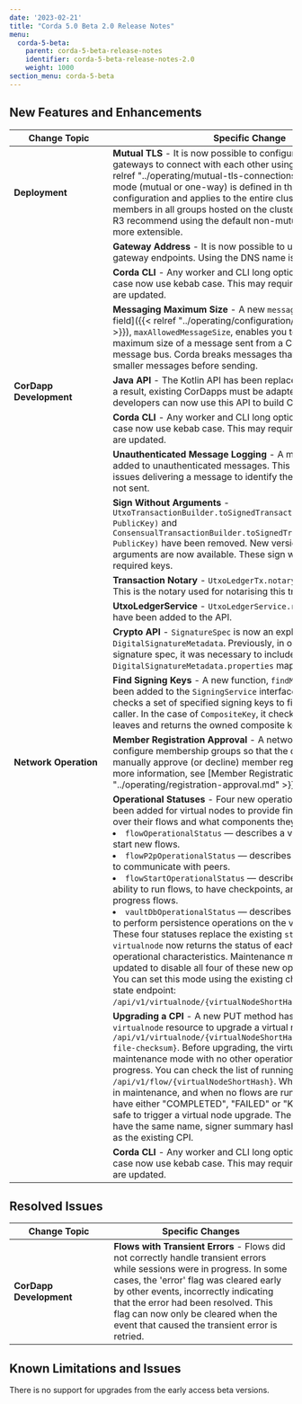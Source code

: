 ```yaml
---
date: '2023-02-21'
title: "Corda 5.0 Beta 2.0 Release Notes"
menu:
  corda-5-beta:
    parent: corda-5-beta-release-notes
    identifier: corda-5-beta-release-notes-2.0
    weight: 1000
section_menu: corda-5-beta
--- 
```


## New Features and Enhancements


| <div style="width:160px">Change Topic </div> | Specific Change                                    | 
| -------------------------------------------- | -------------------------------------------------- |
| **Deployment**                               | **Mutual TLS** - It is now possible to configure Corda cluster gateways to connect with each other using [mutual TLS]({{< relref "../operating/mutual-tls-connections.md" >}}). The TLS mode (mutual or one-way) is defined in the gateway configuration and applies to the entire cluster, including all members in all groups hosted on the cluster.<br>R3 recommend using the default non-mutual TLS mode as it is more extensible. |
|                                              | **Gateway Address** - It is now possible to use the IP address for gateway endpoints. Using the DNS name is also still supported.|
|                                              | **Corda CLI** - Any worker and CLI long options that used camel case now use kebab case. This may require that existing scripts are updated. | 
|                                              | **Messaging Maximum Size** - A new `messaging` [configuration field]({{< relref "../operating/configuration/config-overview.md" >}}), `maxAllowedMessageSize`, enables you to specify the maximum size of a message sent from a Corda worker to the message bus. Corda breaks messages that exceed this size into smaller messages before sending. |                                           
| **CorDapp Development**                      | **Java API** - The Kotlin API has been replaced with a Java API. As a result, existing CorDapps must be adapted. Kotlin and Java developers can now use this API to build CorDapps. |
|                                              | **Corda CLI** - Any worker and CLI long options that used camel case now use kebab case. This may require that existing scripts are updated. |
|                                              | **Unauthenticated Message Logging** - A message ID field was added to unauthenticated messages. This is logged if there are issues delivering a message to identify the message that was not sent. |
|                                              | **Sign Without Arguments** - `UtxoTransactionBuilder.toSignedTransaction(signatory: PublicKey)` and `ConsensualTransactionBuilder.toSignedTransaction(signatory: PublicKey)` have been removed. New versions without arguments are now available. These sign with all the available required keys. |
|                                              | **Transaction Notary** - `UtxoLedgerTx.notary` is now available. This is the notary used for notarising this transaction. |
|                                              | **UtxoLedgerService** - `UtxoLedgerService.resolve()` functions have been added to the API. | 
|                                              | **Crypto API** - `SignatureSpec` is now an explicit field in `DigitalSignatureMetadata`. Previously, in order to add the signature spec, it was necessary to include it in `DigitalSignatureMetadata.properties` map. |
|                                              | **Find Signing Keys** - A new function, `findMySigningKeys`, has been added to the `SigningService` interface. This function checks a set of specified signing keys to find keys owned by the caller. In the case of `CompositeKey`, it checks the composite key leaves and returns the owned composite key leaf found first.  |
| **Network Operation**                        | **Member Registration Approval** - A network operator can now configure membership groups so that the operator is required to manually approve (or decline) member registration requests. For more information, see [Member Registration Approval]({{< relref "../operating/registration-approval.md" >}}). |     
|                                              | **Operational Statuses** - Four new operational statuses have been added for virtual nodes to provide fine-grained control over their flows and what components they can interact with: <li>`flowOperationalStatus` — describes a virtual node's ability to start new flows. </li> <li>`flowP2pOperationalStatus` — describes a virtual node's ability to communicate with peers.</li> <li>`flowStartOperationalStatus` — describes a virtual node's ability to run flows, to have checkpoints, and to continue in-progress flows. </li> <li> `vaultDbOperationalStatus` —  describes a virtual node's ability to perform persistence operations on the virtual node's vault. </li> These four statuses replace the existing `state` field. The `GET virtualnode` now returns the status of each of the four operational characteristics. Maintenance mode has been updated to disable all four of these new operational statuses. You can set this mode using the existing change virtual node state endpoint: `/api/v1/virtualnode/{virtualNodeShortHash}/state/{newState}`. 
|                                              | **Upgrading a CPI** - A new PUT method has been added to the `virtualnode` resource to upgrade a virtual node's CPI: `/api/v1/virtualnode/{virtualNodeShortHash}/cpi/{target-CPI-file-checksum}`. Before upgrading, the virtual node must be in maintenance mode with no other operations currently in progress. You can check the list of running flows using `GET /api/v1/flow/{virtualNodeShortHash}`. When the virtual node is in maintenance, and when no flows are running (that is, all flows have either "COMPLETED", "FAILED" or "KILLED" status), it is safe to trigger a virtual node upgrade. The target CPI should have the same name, signer summary hash, and MGM group ID as the existing CPI. 
|                                              | **Corda CLI** - Any worker and CLI long options that used camel case now use kebab case. This may require that existing scripts are updated. |

## Resolved Issues

| <div style="width:160px">Change Topic </div> | Specific Changes | 
| -------------------------------------------- | -------------------------------------------------- |
| **CorDapp Development**                      | **Flows with Transient Errors** - Flows did not correctly handle transient errors while sessions were in progress. In some cases, the 'error' flag was cleared early by other events, incorrectly indicating that the error had been resolved. This flag can now only be cleared when the event that caused the transient error is retried.  |

## Known Limitations and Issues

There is no support for upgrades from the early access beta versions.
